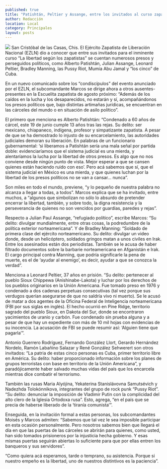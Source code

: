 ```yaml
---
published: true
title: "Patishtán, Peltier y Assange, entre los invitados al curso zapatista"
author: Redacción
location: Local
category: Principales
layout: posts
---
```


![](http://i.imgur.com/Aa4pPFFm.jpg)
San Cristóbal de las Casas, Chis. El Ejército Zapatista de Liberación Nacional (EZLN) dio a conocer que entre sus invitados para el inminente curso “La libertad según los zapatistas” se cuentan numerosos presos y perseguidos políticos, como Alberto Patishtán, Julian Assange, Leonard Peltier, Bradley Manning, las Pussy Riot, Mumia Abu Jamal y “los cinco” de Cuba.

En un nuevo comunicado sobre los “condiscípulos” del evento anunciado por el EZLN, el subcomandante Marcos se dirige ahora a otros ausentes-presentes en la Escuelita zapatista de agosto próximo: “Además de los caídos en la lucha y los desaparecidos, no estarán y sí, acompañándonos los presos políticos que, bajo distintas artimañas jurídicas, se encuentran en las cárceles del mundo o en situación de asilo político”.

El primero que menciona es Alberto Patishtán: “Condenado a 60 años de cárcel, este 19 de junio cumple 13 años tras las rejas. Su delito: ser mexicano, chiapaneco, indígena, profesor y simpatizante zapatista. A pesar de que se ha demostrado lo injusto de su encarcelamiento, las autoridades judiciales demoran su liberación. En palabras de un funcionario gubernamental: ‘si liberamos a Patishtán sería una mala señal por partida doble: evidenciaríamos que el sistema judicial es una mierda, y alentaríamos la lucha por la libertad de otros presos. Es algo que no nos conviene desde ningún punto de vista. Mejor esperar a que se cansen quienes están haciendo ruido con eso’. Pero acá sabemos que sí, que el sistema judicial en México es una mierda, y que quienes luchan por la libertad de los presos políticos no se van a cansar… nunca”.

Son miles en todo el mundo, previene, “y lo pequeño de nuestra palabra no alcanza a llegar a todas, a todos”. Marcos explica que se ha invitado, entre muchos, a “algunos que simbolizan no sólo lo absurdo de pretender encerrar la libertad, también, y sobre todo, la digna resistencia y la perseverancia de quienes no son vencidos por guardias, paredes y rejas”.

Respecto a Julian Paul Assange, “refugiado político”, escribe Marcos: “Su delito: divulgar mundialmente, entre otras cosas, la podredumbre de la política exterior norteamericana”. Y de Bradley Manning: “Soldado de primera clase del ejército norteamericano. Su delito: divulgar un video donde, desde un helicóptero, soldados gringos matan a unos civiles en Irak. Entre los asesinados están dos periodistas. También se le acusa de haber filtrado documentos sobre la barbarie norteamericana en Afganistán e Irak. El cargo principal contra Manning, que podría significarle la pena de muerte, es el de ‘ayudar al enemigo’, es decir, ayudar a que se conozca la verdad”.

Menciona a Leonard Peltier, 37 años en prisión. “Su delito: pertenecer al pueblo Sioux Chippewa (Anishinabe-Lakota) y luchar por los derechos de los pueblos originarios en la Unión Americana. Fue tomado preso en 1976 y condenado a dos cadenas perpetuas consecutivas (tal vez porque sus verdugos querían asegurarse de que no saldría vivo ni muerto). Se le acusó de matar a dos agentes de la Oficina Federal de Inteligencia norteamericana (FBI por sus siglas en inglés). El hecho ocurrió en Pine Ridge, territorio sagrado del pueblo Sioux, en Dakota del Sur, donde se encontraron yacimientos de uranio y carbón. Fue condenado sin prueba alguna y a pesar de que hay un expediente con más de 10 mil hojas con evidencias de su inocencia. La acusación de FBI se puede resumir así: ‘Alguien tiene que pagarla’”.

Antonio Guerrero Rodríguez, Fernando González Llort, Gerardo Hernández Nordelo, Ramón Labañino Salazar y René González Sehwerert son otros invitados: “La patria de estas cinco personas es Cuba, primer territorio libre en América. Su delito: haber proporcionado información sobre los planes de grupos terroristas con base en territorio de la Unión Americana”, y paradójicamente haber salvado muchas vidas del país que los encarcela mientras dice combatir el terrorismo.

También las rusas Maria Alyójina, Yekaterina Stanislávovna Samutsévich y Nadezhda Tolokónnikova, integrantes del grupo de rock punk “Pussy Riot”. “Su delito: denunciar la imposición de Vladimir Putin con la complicidad del alto clero de la Iglesia Ortodoxa rusa”. Esto, agrega, “en el país que se precia de haberse liberado de la ‘tiranía comunista’”.

Enseguida, en la invitación formal a estas personas, los subcomandantes Moisés y Marcos admiten: “Sabemos que tal vez le sea imposible participar en esta ocasión personalmente. Pero nosotros sabemos bien que llegará el día en que las puertas de las cárceles se abrirán para quienes, como usted, han sido tomados prisioneros por la injusticia hecha gobierno. Y esas mismas puertas seguirán abiertas lo suficiente para que por ellas entren los banqueros y sus servidores”.

“Como quiera acá esperamos, tarde o temprano, su asistencia. Porque si nuestro empeño es la libertad, uno de nuestros distintivos es la paciencia”.
